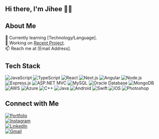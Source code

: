 ## Hi there, I'm Jihee 👋🏻

## About Me
🌱 Currently learning [Technology/Language]. <br/>
🔭 Working on [Recent Project](Link). <br/>
📫 Reach me at [Email Address]. <br/>

## Tech Stack
![JavaScript](https://img.shields.io/badge/-JavaScript-333333?style=flat&logo=javascript) 
![TypeScript](https://img.shields.io/badge/-TypeScript-333333?style=flat&logo=typescript) 
![React](https://img.shields.io/badge/-React-333333?style=flat&logo=react) 
![Next.js](https://img.shields.io/badge/-Next.js-333333?style=flat&logo=nextdotjs) 
![Angular](https://img.shields.io/badge/-Angular-333333?style=flat&logo=angular) 
![Node.js](https://img.shields.io/badge/-Node.js-333333?style=flat&logo=nodejs) 
![Express.js](https://img.shields.io/badge/-Express.js-333333?style=flat&logo=express) 
![ASP.NET MVC](https://img.shields.io/badge/-ASP.NET%20MVC-333333?style=flat&logo=dotnet) 
![MySQL](https://img.shields.io/badge/-MySQL-333333?style=flat&logo=mysql) 
![Oracle Database](https://img.shields.io/badge/-Oracle%20Database-333333?style=flat&logo=oracle) 
![MongoDB](https://img.shields.io/badge/-MongoDB-333333?style=flat&logo=mongodb) 
![AWS](https://img.shields.io/badge/-AWS-333333?style=flat&logo=amazonaws) 
![Azure](https://img.shields.io/badge/-Azure-333333?style=flat&logo=azure) 
![C++](https://img.shields.io/badge/-C++-333333?style=flat&logo=cplusplus) 
![Java](https://img.shields.io/badge/-Java-333333?style=flat&logo=java) 
![Android](https://img.shields.io/badge/-Android-333333?style=flat&logo=android) 
![Swift](https://img.shields.io/badge/-Swift-333333?style=flat&logo=swift) 
![iOS](https://img.shields.io/badge/-iOS-333333?style=flat&logo=apple) 
![Photoshop](https://img.shields.io/badge/-Photoshop-333333?style=flat&logo=adobephotoshop)

## Connect with Me
[![Portfolio](https://img.shields.io/badge/Portfolio-4CAF50.svg?logo=appveyor&logoColor=white)](https://jihee.net) <br/>
[![Instagram](https://img.shields.io/badge/Instagram-%23E4405F.svg?logo=Instagram&logoColor=white)](https://www.instagram.com/j._.creates) <br/>
[![LinkedIn](https://img.shields.io/badge/LinkedIn-%230077B5.svg?logo=linkedin&logoColor=white)](https://www.linkedin.com/in/jihee-kim-8332731a9/) <br/>
[![Gmail](https://img.shields.io/badge/-Gmail-red?style=flat-square&logo=gmail&logoColor=white&link)](mailto:jiheecreates@gmail.com) <br/>

<!--
**jihee00/jihee00** is a ✨ _special_ ✨ repository because its `README.md` (this file) appears on your GitHub profile.

Here are some ideas to get you started:

- 🔭 I’m currently working on ...
- 🌱 I’m currently learning ...
- 👯 I’m looking to collaborate on ...
- 🤔 I’m looking for help with ...
- 💬 Ask me about ...
- 📫 How to reach me: ...
- 😄 Pronouns: ...
- ⚡ Fun fact: ...
-->
